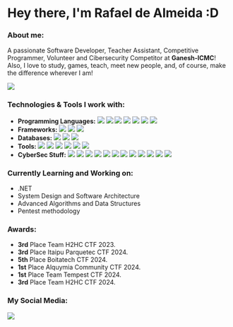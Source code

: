 <h1>Hey there, I'm Rafael de Almeida :D</h1>

<h3> About me:</h3>

A passionate Software Developer, Teacher Assistant, Competitive Programmer, Volunteer and Cibersecurity Competitor at **Ganesh-ICMC**! Also, I love to study, games, teach, meet new people, and, of course, make the difference wherever I am!

<img src="https://img.shields.io/badge/-ReactJs-61DAFB?logo=react&logoColor=white&logoWidth=30"></img>

<h3>Technologies & Tools I work with:</h3>

* **Programming Languages:**
  <img src="https://img.shields.io/badge/-C-A8B9CC?logo=c&logoColor=white&logoWidth=30"></img>
  <img src="https://img.shields.io/badge/-C++-00599C?logo=cpp&logoColor=white&logoWidth=30"></img>
  <img src="https://img.shields.io/badge/-CSharp-000000?logo=cs&logoColor=white&logoWidth=30"></img>
  <img src="https://img.shields.io/badge/-Python-3776AB?logo=python&logoColor=white&logoWidth=30"></img>
  <img src="https://img.shields.io/badge/-Javascript-F7DF1E?logo=javascript&logoColor=white&logoWidth=30"></img>
  <img src="https://img.shields.io/badge/-Typescript-3178C6?logo=typescript&logoColor=white&logoWidth=30"></img>
  <img src="https://img.shields.io/badge/-Java-FFFFFF?logo=java&logoColor=white&logoWidth=30"></img>
* **Frameworks:**
  <img src="https://img.shields.io/badge/-ReactJs-61DAFB?logo=react&logoColor=white&logoWidth=30"></img>
  <img src="https://img.shields.io/badge/-Flask-000000?logo=flask&logoColor=white&logoWidth=30"></img>
  <img src="https://img.shields.io/badge/-.Net-512BD4?logo=.Net&logoColor=white&logoWidth=30"></img>
* **Databases:**
  <img src="https://img.shields.io/badge/-MySQL-4479A1?logo=mysql&logoColor=white&logoWidth=30"></img>
  <img src="https://img.shields.io/badge/-Postgresql-4169E1?logo=postgresql&logoColor=white&logoWidth=30"></img>
  <img src="https://img.shields.io/badge/-MongoDB-47A248?logo=mongodb&logoColor=white&logoWidth=30"></img>
* **Tools:**
  <img src="https://img.shields.io/badge/-Git-F05032?logo=git&logoColor=white&logoWidth=30"></img>
  <img src="https://img.shields.io/badge/-Github-181717?logo=github&logoColor=white&logoWidth=30"></img>
  <img src="https://img.shields.io/badge/-Figma-F24E1E?logo=figma&logoColor=white&logoWidth=30"></img>
  <img src="https://img.shields.io/badge/-Kanban-4479A1?logo=kanban&logoColor=white&logoWidth=30"></img>
  <img src="https://img.shields.io/badge/-Scrum-4169E1?logo=scrum&logoColor=white&logoWidth=30"></img>
  <img src="https://img.shields.io/badge/-Tailwind-06B6D4?logo=tailwindcss&logoColor=white&logoWidth=30"></img>
* **CyberSec Stuff:**
  <img src="https://img.shields.io/badge/-NMap-06B6D4?logo=&logoColor=white&logoWidth=30"></img>
  <img src="https://img.shields.io/badge/-Burp_Suite-FF6633?logo=burpsuite&logoColor=white&logoWidth=30"></img>
  <img src="https://img.shields.io/badge/-OWASP_TOP_10-000000?logo=owasp&logoColor=white&logoWidth=30"></img>
  <img src="https://img.shields.io/badge/-Hashcat-000000?logo=&logoColor=white&logoWidth=30"></img>
  <img src="https://img.shields.io/badge/-John_The_Ripper-FFD900?logo=&logoColor=white&logoWidth=30"></img>
  <img src="https://img.shields.io/badge/-FFUF-40B3D8?logo=&logoColor=white&logoWidth=30"></img>
  <img src="https://img.shields.io/badge/-Dirsearch-546DF9?logo=s&logoColor=white&logoWidth=30"></img>
  <img src="https://img.shields.io/badge/-Kali_Linux-557C94?logo=kalilinux&logoColor=white&logoWidth=30"></img>
  <img src="https://img.shields.io/badge/-Ghidra-B32629?logo=&logoColor=white&logoWidth=30"></img>
  <img src="https://img.shields.io/badge/-Binary_Ninja-E62B1E?logo=&logoColor=white&logoWidth=30"></img>
  <img src="https://img.shields.io/badge/-Wireshark-1679A7?logo=wireshark&logoColor=white&logoWidth=30"></img>
  <img src="https://img.shields.io/badge/-Gdb-9933CC?logo=&logoColor=white&logoWidth=30"></img>

<h3>Currently Learning and Working on:</h3>

* .NET
* System Design and Software Architecture
* Advanced Algorithms and Data Structures
* Pentest methodology

<h3>Awards:</h3>

* **3rd** Place Team H2HC CTF 2023.
* **3rd** Place Itaipu Parquetec CTF 2024.
* **5th** Place Boitatech CTF 2024.
* **1st** Place Alquymia Community CTF 2024.
* **1st** Place Team Tempest CTF 2024.
* **3rd** Place Team H2HC CTF 2024.

<h3>My Social Media:</h3>

<a href="https://www.linkedin.com/in/rafaeldealmeida9/"><img src="https://img.shields.io/badge/-Linkedin-1477D1?logo=&linkedinColor=white&logoWidth=30"></img></a>
<!--
**rafaelalmeida9/rafaelalmeida9** is a ✨ _special_ ✨ repository because its `README.md` (this file) appears on your GitHub profile.

Here are some ideas to get you started:

- 🔭 I’m currently working on ...
- 🌱 I’m currently learning ...
- 👯 I’m looking to collaborate on ...
- 🤔 I’m looking for help with ...
- 💬 Ask me about ...
- 📫 How to reach me: ...
- 😄 Pronouns: ...
- ⚡ Fun fact: ...
-->
